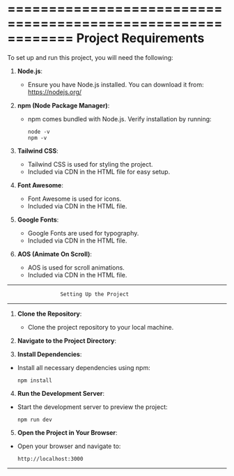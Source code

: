 ============================================================
                         Project Requirements
============================================================

To set up and run this project, you will need the following:

1. **Node.js**: 
   - Ensure you have Node.js installed. You can download it from:
     https://nodejs.org/

2. **npm (Node Package Manager)**:
   - npm comes bundled with Node.js. Verify installation by running:
     ```
     node -v
     npm -v
     ```

3. **Tailwind CSS**:
   - Tailwind CSS is used for styling the project.
   - Included via CDN in the HTML file for easy setup.

4. **Font Awesome**:
   - Font Awesome is used for icons.
   - Included via CDN in the HTML file.

5. **Google Fonts**:
   - Google Fonts are used for typography.
   - Included via CDN in the HTML file.

6. **AOS (Animate On Scroll)**:
   - AOS is used for scroll animations.
   - Included via CDN in the HTML file.

------------------------------------------------------------
                     Setting Up the Project
------------------------------------------------------------

1. **Clone the Repository**:
   - Clone the project repository to your local machine.

2. **Navigate to the Project Directory**:

3. **Install Dependencies**:
- Install all necessary dependencies using npm:
  ```
  npm install
  ```

4. **Run the Development Server**:
- Start the development server to preview the project:
  ```
  npm run dev
  ```

5. **Open the Project in Your Browser**:
- Open your browser and navigate to:
  ```
  http://localhost:3000
  ```

------------------------------------------------------------